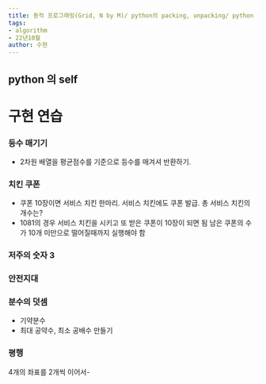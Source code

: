```yaml
---
title: 동적 프로그래밍(Grid, N by M)/ python의 packing, unpacking/ python 입력 함수
tags:
- algorithm
- 22년10월
author: 수현
---
```


## python 의 self

# 구현 연습

### 등수 매기기

- 2차원 배열을 평균점수를 기준으로 등수를 매겨셔 반환하기.

### 치킨 쿠폰

- 쿠폰 10장이면 서비스 치킨 한마리. 서비스 치킨에도 쿠폰 발급. 총 서비스 치킨의 개수는?
- 1081의 경우 서비스 치킨을 시키고 또 받은 쿠폰이 10장이 되면 됨 남은 쿠폰의 수가 10개 미만으로 떨어질때까지 실행해야 함

### 저주의 숫자 3

### 안전지대

### 분수의 덧셈

- 기약분수
- 최대 공약수, 최소 공배수 만들기

### 평행

4개의 좌표를 2개씩 이어서-